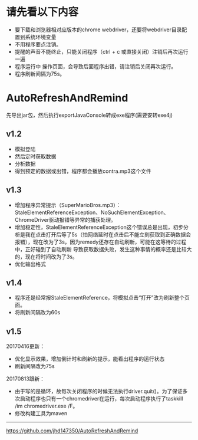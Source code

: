 # 请先看以下内容
- 要下载和浏览器相对应版本的chrome webdriver，还要将webdriver目录配置到系统环境变量
- 不用程序要点注销。
- 提醒的声音不能终止，只能关闭程序（ctrl + c 或直接关闭）注销后再次运行一遍
- 程序运行中 操作页面，会导致后面程序出错，请注销后关闭再次运行。
- 程序刷新间隔为75s。

# AutoRefreshAndRemind
先导出jar包，然后执行exportJavaConsole转成exe程序(需要安转exe4j) 

## v1.2
- 模拟登陆
- 然后定时获取数据
- 分析数据
- 得到预定的数据或出错，程序都会播放contra.mp3这个文件  
 
## v1.3  
- 增加程序异常提示（SuperMarioBros.mp3）：StaleElementReferenceException、NoSuchElementException、ChromeDriver驱动报错等异常的捕获处理。
- 增加稳定性，StaleElementReferenceException这个错误总是出现，初步分析是我在点击打开后等了5s（怕网络延时在点击后不能立刻获取到正确数据会报错），现在改为了3s，因为remedy还存在自动刷新，可能在这等待的过程中，正好碰到了自动刷新 导致获取数据失败，发生这种事情的概率还是比较大的，现在将时间改为了3s。
- 优化输出格式

## v1.4
- 程序还是经常报StaleElementReference，将模拟点击“打开”改为刷新整个页面。
- 将刷新间隔改为60s

## v1.5 
20170416更新：
- 优化显示效果，增加倒计时和刷新的提示，能看出程序的运行状态
- 刷新间隔改为75s  

20170813跟新：  
- 由于写的是循环，故每次关闭程序的时候无法执行driver.quit()。为了保证多次启动程序也只有一个chromedriver在运行，每次启动程序执行了taskkill /im chromedriver.exe /F。  
- 修改构建工具为maven

---------
https://github.com/jhd147350/AutoRefreshAndRemind